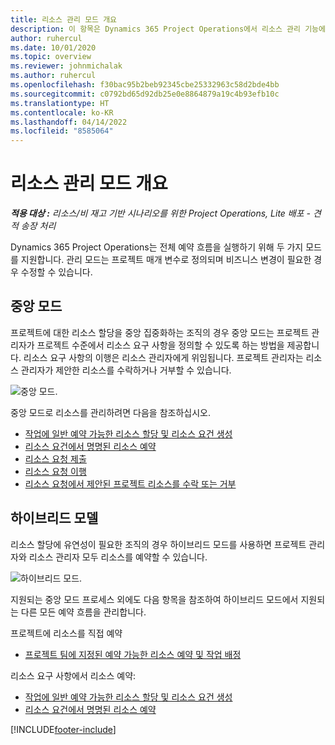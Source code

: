 ```yaml
---
title: 리소스 관리 모드 개요
description: 이 항목은 Dynamics 365 Project Operations에서 리소스 관리 기능에 대한 정보를 제공합니다.
author: ruhercul
ms.date: 10/01/2020
ms.topic: overview
ms.reviewer: johnmichalak
ms.author: ruhercul
ms.openlocfilehash: f30bac95b2beb92345cbe25332963c58d2bde4bb
ms.sourcegitcommit: c0792bd65d92db25e0e8864879a19c4b93efb10c
ms.translationtype: HT
ms.contentlocale: ko-KR
ms.lasthandoff: 04/14/2022
ms.locfileid: "8585064"
---
```

# <a name="resource-management-modes-overview"></a>리소스 관리 모드 개요

_**적용 대상 :** 리소스/비 재고 기반 시나리오를 위한 Project Operations, Lite 배포 - 견적 송장 처리_


Dynamics 365 Project Operations는 전체 예약 흐름을 실행하기 위해 두 가지 모드를 지원합니다. 관리 모드는 프로젝트 매개 변수로 정의되며 비즈니스 변경이 필요한 경우 수정할 수 있습니다.    

## <a name="central-mode"></a>중앙 모드
프로젝트에 대한 리소스 할당을 중앙 집중화하는 조직의 경우 중앙 모드는 프로젝트 관리자가 프로젝트 수준에서 리소스 요구 사항을 정의할 수 있도록 하는 방법을 제공합니다. 리소스 요구 사항의 이행은 리소스 관리자에게 위임됩니다. 프로젝트 관리자는 리소스 관리자가 제안한 리소스를 수락하거나 거부할 수 있습니다.

![중앙 모드.](./media/resource-management-central.png)

중앙 모드로 리소스를 관리하려면 다음을 참조하십시오.

- [작업에 일반 예약 가능한 리소스 할당 및 리소스 요건 생성](/dynamics365/project-service/assign-generic-bookable-resource)
- [리소스 요건에서 명명된 리소스 예약](/dynamics365/project-service/book-named-resource)
- [리소스 요청 제출](/dynamics365/project-service/submit-resource-request)
- [리소스 요청 이행](/dynamics365/project-service/resource-management-fulfill-requests)
- [리소스 요청에서 제안된 프로젝트 리소스를 수락 또는 거부](/dynamics365/project-service/accept-reject-proposed-resource)

## <a name="hybrid-mode"></a>하이브리드 모델
리소스 할당에 유연성이 필요한 조직의 경우 하이브리드 모드를 사용하면 프로젝트 관리자와 리소스 관리자 모두 리소스를 예약할 수 있습니다.

![하이브리드 모드.](./media/resource-management-hybrid.png)

지원되는 중앙 모드 프로세스 외에도 다음 항목을 참조하여 하이브리드 모드에서 지원되는 다른 모든 예약 흐름을 관리합니다.

프로젝트에 리소스를 직접 예약
- [프로젝트 팀에 지정된 예약 가능한 리소스 예약 및 작업 배정](/dynamics365/project-service/assign-named-bookable-resource)

리소스 요구 사항에서 리소스 예약:
- [작업에 일반 예약 가능한 리소스 할당 및 리소스 요건 생성](/dynamics365/project-service/assign-generic-bookable-resource)
- [리소스 요건에서 명명된 리소스 예약](/dynamics365/project-service/book-named-resource)


[!INCLUDE[footer-include](../includes/footer-banner.md)]